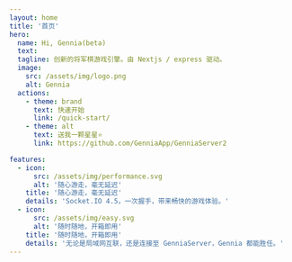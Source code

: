 ```yaml
---
layout: home
title: '首页'
hero:
  name: Hi, Gennia(beta)
  text:
  tagline: 创新的将军棋游戏引擎。由 Nextjs / express 驱动。
  image:
    src: /assets/img/logo.png
    alt: Gennia
  actions:
    - theme: brand
      text: 快速开始
      link: /quick-start/
    - theme: alt
      text: 送我一颗星星⭐
      link: https://github.com/GenniaApp/GenniaServer2

features:
  - icon:
      src: /assets/img/performance.svg
      alt: '随心游走，毫无延迟'
    title: '随心游走，毫无延迟'
    details: 'Socket.IO 4.5，一次握手，带来畅快的游戏体验。'
  - icon:
      src: /assets/img/easy.svg
      alt: '随时随地，开箱即用'
    title: '随时随地，开箱即用'
    details: '无论是局域网互联，还是连接至 GenniaServer，Gennia 都能胜任。'
---
```

